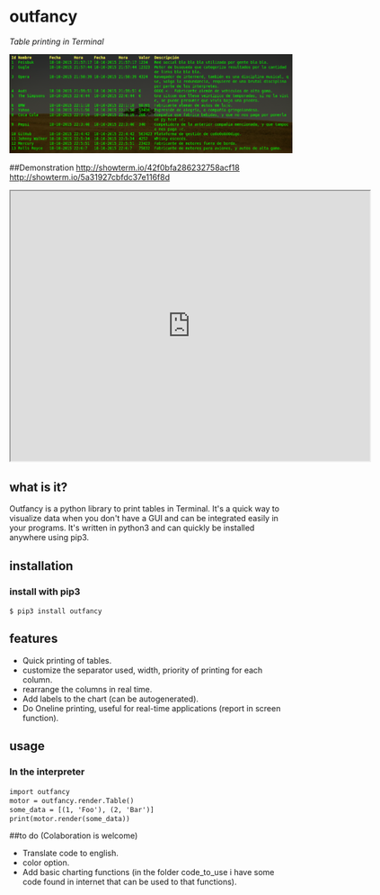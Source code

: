 # outfancy
*Table printing in Terminal*

<img src='examples/chart_auto.png'>

##Demonstration
http://showterm.io/42f0bfa286232758acf18
http://showterm.io/5a31927cbfdc37e116f8d

<iframe src='http://showterm.io/5a31927cbfdc37e116f8d' width='640' height='480'></iframe> 

## what is it?
Outfancy is a python library to print tables in Terminal. It's a quick way to visualize data when you don't have a GUI and can be integrated easily in your programs. It's written in python3 and can quickly be installed anywhere using pip3.

## installation
### install with pip3
```
$ pip3 install outfancy
```

## features

- Quick printing of tables.
- customize the separator used, width, priority of printing for each column.
- rearrange the columns in real time.
- Add labels to the chart (can be autogenerated).
- Do Oneline printing, useful for real-time applications (report in screen function).

## usage
### In the interpreter
```
import outfancy
motor = outfancy.render.Table()
some_data = [(1, 'Foo'), (2, 'Bar')]
print(motor.render(some_data))
```

##to do (Colaboration is welcome)
- Translate code to english.
- color option.
- Add basic charting functions (in the folder code_to_use i have some code found in internet that can be used to that functions).

